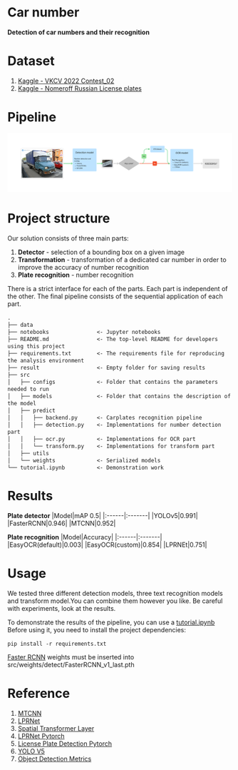 # Car number
**Detection of car numbers and their recognition**

# Dataset
1. [Kaggle - VKCV 2022 Contest_02](https://www.kaggle.com/competitions/vkcv2022-contest-02-carplates/data)
2. [Kaggle - Nomeroff Russian License plates](https://www.kaggle.com/datasets/evgrafovmaxim/nomeroff-russian-license-plates?select=autoriaNumberplateOcrRu-2021-09-01)
# Pipeline
![Pipeline](./data/pipeline_v2.png)

# Project structure

Our solution consists of three main parts:
1. **Detector** - selection of a bounding box on a given image
2. **Transformation** - transformation of a dedicated car number in order to improve the accuracy of number recognition
3. **Plate recognition** - number recognition

There is a strict interface for each of the parts. Each part is independent of the other. The final pipeline consists of the sequential application of each part.

```
.
├── data
├── notebooks               <- Jupyter notebooks
├── README.md               <- The top-level README for developers using this project
├── requirements.txt        <- The requirements file for reproducing the analysis environment
├── result                  <- Empty folder for saving results
├── src
│   ├── configs             <- Folder that contains the parameters needed to run
│   ├── models              <- Folder that contains the description of the model
│   ├── predict
│   │   ├── backend.py      <- Carplates recognition pipeline
│   │   ├── detection.py    <- Implementations for number detection part
│   │   ├── ocr.py          <- Implementations for OCR part
│   │   └── transform.py    <- Implementations for transform part 
│   ├── utils
│   └── weights             <- Serialized models
└── tutorial.ipynb          <- Demonstration work
```

# Results 
**Plate detector**
|Model|mAP 0.5|
|:------|:-------|
|YOLOv5|0.991|
|FasterRCNN|0.946|
|MTCNN|0.952|

**Plate recognition**
|Model|Accuracy|
|:------|:-------|
|EasyOCR(default)|0.003|
|EasyOCR(custom)|0.854|
|LPRNEt|0.751|

# Usage
We tested three different detection models, three text recognition models and transform model.You can combine them however you like. Be  careful with experiments, look at the results.


To demonstrate the results of the pipeline, you can use a [tutorial.ipynb](./tutorial.ipynb) Before using it, you need to install the project dependencies:
```
pip install -r requirements.txt 
```
[Faster RCNN](https://drive.google.com/file/d/14nrZrry97JVd2AypwCQ6v_U5BYEbUGO3/view?usp=sharing) weights must be inserted into src/weights/detect/FasterRCNN_v1_last.pth

# Reference 
1. [MTCNN](https://arxiv.org/abs/1604.02878v1)
1. [LPRNet](https://arxiv.org/abs/1806.10447)
1. [Spatial Transformer Layer](https://arxiv.org/abs/1506.02025)
1. [LPRNet Pytorch](https://github.com/sirius-ai/LPRNet_Pytorch)
1. [License Plate Detection Pytorch](https://github.com/xuexingyu24/License_Plate_Detection_Pytorch)
1. [YOLO V5](https://github.com/ultralytics/yolov5)
1. [Object Detection Metrics](https://github.com/rafaelpadilla/Object-Detection-Metrics)